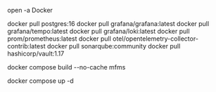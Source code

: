 open -a Docker


docker pull postgres:16
docker pull grafana/grafana:latest
docker pull grafana/tempo:latest
docker pull grafana/loki:latest
docker pull prom/prometheus:latest
docker pull otel/opentelemetry-collector-contrib:latest
docker pull sonarqube:community
docker pull hashicorp/vault:1.17


docker compose build --no-cache mfms


docker compose up -d
